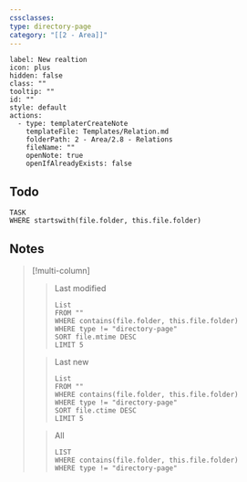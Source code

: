 ```yaml
---
cssclasses:
type: directory-page
category: "[[2 - Area]]"
---
```





```meta-bind-button
label: New realtion
icon: plus
hidden: false
class: ""
tooltip: ""
id: ""
style: default
actions:
  - type: templaterCreateNote
    templateFile: Templates/Relation.md
    folderPath: 2 - Area/2.8 - Relations
    fileName: ""
    openNote: true
    openIfAlreadyExists: false

```
## Todo

```dataview
TASK
WHERE startswith(file.folder, this.file.folder)
```

## Notes

> [!multi-column]
> 
>> Last modified
>>```dataview
>>List
>>FROM ""
>>WHERE contains(file.folder, this.file.folder)
>>WHERE type != "directory-page"
>>SORT file.mtime DESC
>>LIMIT 5
>>```
>
>> Last new
>>```dataview
>>List
>>FROM ""
>>WHERE contains(file.folder, this.file.folder)
>>WHERE type != "directory-page"
>>SORT file.ctime DESC
>>LIMIT 5
>>```
>
>> All
>>```dataview
>>LIST
>>WHERE contains(file.folder, this.file.folder)
>>WHERE type != "directory-page"
>>```
